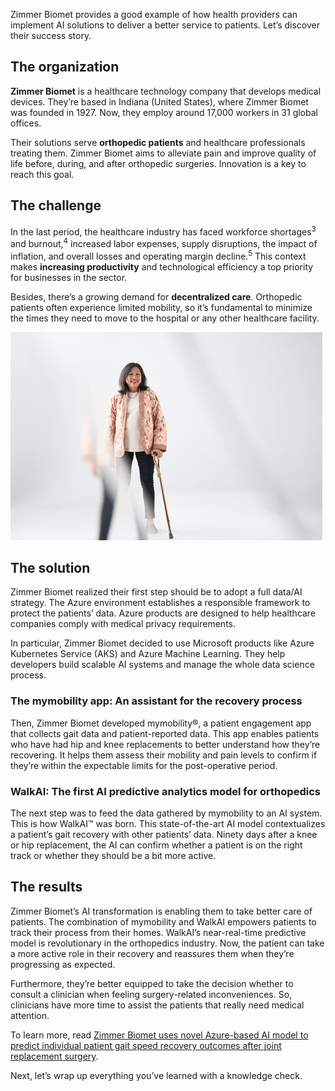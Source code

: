 Zimmer Biomet provides a good example of how health providers can implement AI solutions to deliver a better service to patients. Let’s discover their success story.

## The organization

**Zimmer Biomet** is a healthcare technology company that develops medical devices. They’re based in Indiana (United States), where Zimmer Biomet was founded in 1927. Now, they employ around 17,000 workers in 31 global offices.

Their solutions serve **orthopedic patients** and healthcare professionals treating them. Zimmer Biomet aims to alleviate pain and improve quality of life before, during, and after orthopedic surgeries. Innovation is a key to reach this goal.

## The challenge

In the last period, the healthcare industry has faced workforce shortages<sup>3</sup> and burnout,<sup>4</sup> increased labor expenses, supply disruptions, the impact of inflation, and overall losses and operating margin decline.<sup>5</sup> This context makes **increasing productivity** and technological efficiency a top priority for businesses in the sector.

Besides, there’s a growing demand for **decentralized care**. Orthopedic patients often experience limited mobility, so it’s fundamental to minimize the times they need to move to the hospital or any other healthcare facility.

![Image of a woman  standing holding a walking cane.](../media/5-walking-cane.jpg)

## The solution

Zimmer Biomet realized their first step should be to adopt a full data/AI strategy. The Azure environment establishes a responsible framework to protect the patients’ data. Azure products are designed to help healthcare companies comply with medical privacy requirements.

In particular, Zimmer Biomet decided to use Microsoft products like Azure Kubernetes Service (AKS) and Azure Machine Learning. They help developers build scalable AI systems and manage the whole data science process.

### The mymobility app: An assistant for the recovery process 

Then, Zimmer Biomet developed mymobility®, a patient engagement app that collects gait data and patient-reported data. This app enables patients who have had hip and knee replacements to better understand how they’re recovering. It helps them assess their mobility and pain levels to confirm if they’re within the expectable limits for the post-operative period.

### WalkAI: The first AI predictive analytics model for orthopedics

The next step was to feed the data gathered by mymobility to an AI system. This is how WalkAI™ was born. This state-of-the-art AI model contextualizes a patient’s gait recovery with other patients’ data. Ninety days after a knee or hip replacement, the AI can confirm whether a patient is on the right track or whether they should be a bit more active.

## The results

Zimmer Biomet’s AI transformation is enabling them to take better care of patients. The combination of mymobility and WalkAI empowers patients to track their process from their homes. WalkAI’s near-real-time predictive model is revolutionary in the orthopedics industry. Now, the patient can take a more active role in their recovery and reassures them when they’re progressing as expected.

Furthermore, they’re better equipped to take the decision whether to consult a clinician when feeling surgery-related inconveniences. So, clinicians have more time to assist the patients that really need medical attention.

To learn more, read [Zimmer Biomet uses novel Azure-based AI model to predict individual patient gait speed recovery outcomes after joint replacement surgery](https://aka.ms/zimmer-biomet-customer-story).

Next, let’s wrap up everything you’ve learned with a knowledge check.